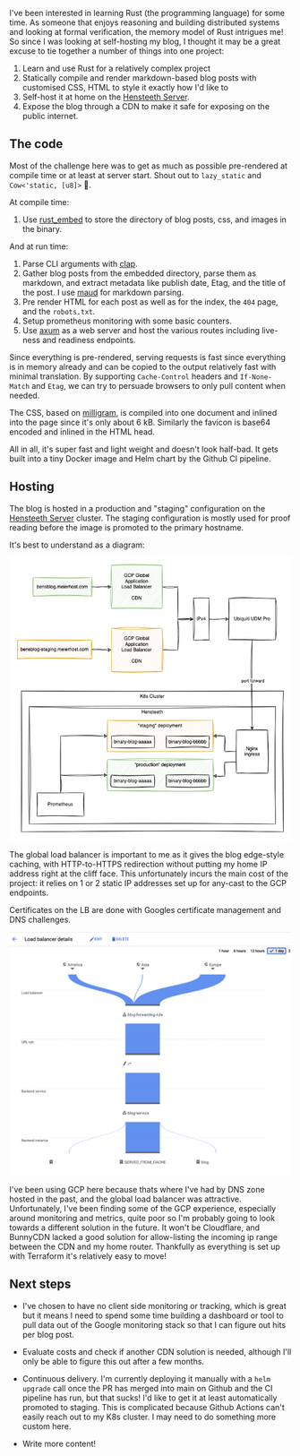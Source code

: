 <meta x-title="A binary blog"/>

I've been interested in learning Rust (the programming language) for some time. As someone that enjoys reasoning and building distributed systems and looking at formal verification, the memory model of Rust intrigues me! So since I was looking at self-hosting my blog, I thought it may be a great excuse to tie together a number of things into one project:

1. Learn and use Rust for a relatively complex project
2. Statically compile and render markdown-based blog posts with customised CSS, HTML to style it exactly how I'd like to
3. Self-host it at home on the [Hensteeth Server](../20230705-home-lab-infrastructure).
4. Expose the blog through a CDN to make it safe for exposing on the public internet.

## The code

Most of the challenge here was to get as much as possible pre-rendered at compile time or at least at server start. Shout out to `lazy_static` and `Cow<'static, [u8]>` 🙌.

At compile time:

1. Use [rust_embed](https://docs.rs/rust-embed/latest/rust_embed/) to store the directory of blog posts, css, and images in the binary.

And at run time:

1. Parse CLI arguments with [clap](https://docs.rs/clap/latest/clap/).
2. Gather blog posts from the embedded directory, parse them as markdown, and extract metadata like publish date, Etag, and the title of the post. I use [maud](https://docs.rs/maud/latest/maud/) for markdown parsing.
3. Pre render HTML for each post as well as for the index, the `404` page, and the `robots.txt`.
4. Setup prometheus monitoring with some basic counters.
5. Use [axum](https://docs.rs/axum/latest/axum/) as a web server and host the various routes including live-ness and readiness endpoints.

Since everything is pre-rendered, serving requests is fast since everything is in memory already and can be copied to the output relatively fast with minimal translation. By supporting `Cache-Control` headers and `If-None-Match` and `Etag`, we can try to persuade browsers to only pull content when needed.

The CSS, based on [milligram](https://milligram.io/), is compiled into one document and inlined into the page since it's only about 6 kB.
Similarly the favicon is base64 encoded and inlined in the HTML head.

All in all, it's super fast and light weight and doesn't look half-bad. It gets built into a tiny Docker image and Helm chart by the Github CI pipeline.

## Hosting

The blog is hosted in a production and "staging" configuration on the [Hensteeth Server](../20230705-home-lab-infrastructure) cluster. The staging configuration is mostly used for proof reading before the image is promoted to the primary hostname.

It's best to understand as a diagram:

![diagram showing k8s deployment, port forwarding, and google load balancer](blog-infra.drawio.png)

The global load balancer is important to me as it gives the blog edge-style caching, with HTTP-to-HTTPS redirection without putting my home IP address right at the cliff face. This unfortunately incurs the main cost of the project: it relies on 1 or 2 static IP addresses set up for any-cast to the GCP endpoints.

Certificates on the LB are done with Googles certificate management and DNS challenges.

![traffic flow with caching](flow.png)

I've been using GCP here because thats where I've had by DNS zone hosted in the past, and the global load balancer was attractive. Unfortunately, I've been finding some of the GCP experience, especially around monitoring and metrics, quite poor so I'm probably going to look towards a different solution in the future. It won't be Cloudflare, and BunnyCDN lacked a good solution for allow-listing the incoming ip range between the CDN and my home router. Thankfully as everything is set up with Terraform it's relatively easy to move!

## Next steps

- I've chosen to have no client side monitoring or tracking, which is great but it means I need to spend some time building a dashboard or tool to pull data out of the Google monitoring stack so that I can figure out hits per blog post.

- Evaluate costs and check if another CDN solution is needed, although I'll only be able to figure this out after a few months.

- Continuous delivery. I'm currently deploying it manually with a `helm upgrade` call once the PR has merged into main on Github and the CI pipeline has run, but that sucks! I'd like to get it at least automatically promoted to staging. This is complicated because Github Actions can't easily reach out to my K8s cluster. I may need to do something more custom here.

- Write more content!
